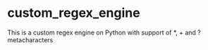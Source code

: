 # custom_regex_engine
This is a custom regex engine on Python with support of *, + and ? metacharacters
